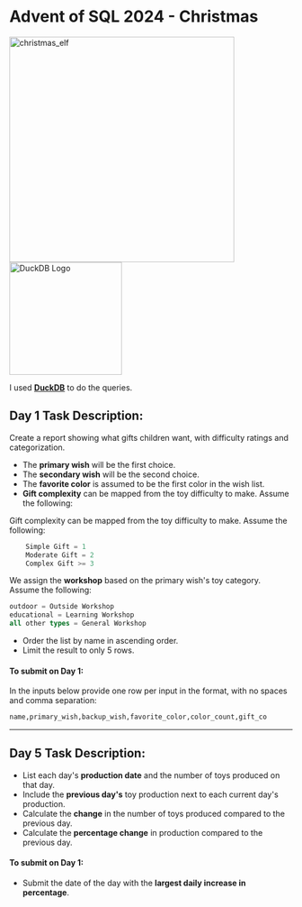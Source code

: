 # Advent of SQL 2024 - Christmas

<img src="https://camo.githubusercontent.com/cc53dd7fa6d981b5b75256d99315301e1227948c5b80f4a8de43bc22c20ab27c/68747470733a2f2f756e73706c6173682e636f6d2f70686f746f732f74776f2d6669677572696e65732d6e6561722d70696e65636f6e65732d6e4e386331634347735a49" alt="christmas_elf" width="400" />

<img src="https://duckdb.org/images/logo-dl/DuckDB_Logo.pdf" alt="DuckDB Logo" width="200" />

I used [**DuckDB**](https://duckdb.org/) to do the queries.

## Day 1 Task Description:

Create a report showing what gifts children want, with difficulty ratings and categorization.

- The **primary wish** will be the first choice.
- The **secondary wish** will be the second choice.
- The **favorite color** is assumed to be the first color in the wish list.
- **Gift complexity** can be mapped from the toy difficulty to make. Assume the following:

Gift complexity can be mapped from the toy difficulty to make. Assume the following:
```sql
    Simple Gift = 1
    Moderate Gift = 2
    Complex Gift >= 3
```
We assign the **workshop** based on the primary wish's toy category. Assume the following:
  ```sql
  outdoor = Outside Workshop
  educational = Learning Workshop
  all other types = General Workshop
```
- Order the list by name in ascending order.
- Limit the result to only 5 rows.

#### To submit on Day 1:
In the inputs below provide one row per input in the format, with no spaces and comma separation:
```sql
name,primary_wish,backup_wish,favorite_color,color_count,gift_co
```
---

## Day 5 Task Description:

- List each day's **production date** and the number of toys produced on that day.
- Include the **previous day's** toy production next to each current day's production.
- Calculate the **change** in the number of toys produced compared to the previous day.
- Calculate the **percentage change** in production compared to the previous day.

#### To submit on Day 1:

- Submit the date of the day with the **largest daily increase in percentage**.


